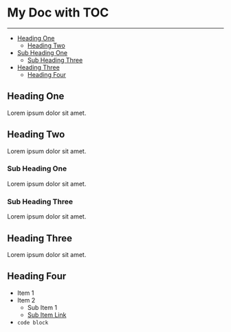 # My Doc with TOC

***

* [Heading One](#heading-one)
  * [Heading Two](#heading-two)
* [Sub Heading One](#sub-heading-one)
  * [Sub Heading Three](#sub-heading-three)
* [Heading Three](#heading-three)
  * [Heading Four](#heading-four)

## Heading One

Lorem ipsum dolor sit amet.

## Heading Two

Lorem ipsum dolor sit amet.

### Sub Heading One

Lorem ipsum dolor sit amet.

### Sub Heading Three

Lorem ipsum dolor sit amet.

## Heading Three

Lorem ipsum dolor sit amet.

## Heading Four

* Item 1
* Item 2
  * Sub Item 1
  * [Sub Item Link](https://www.google.com/)
* `code block`
